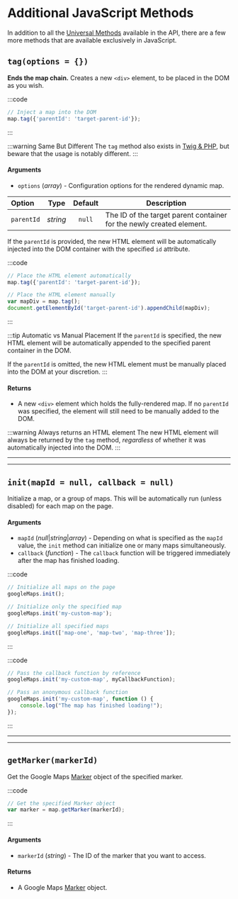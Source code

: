 # Additional JavaScript Methods

In addition to all the [Universal Methods](/dynamic-maps/universal-methods/) available in the API, there are a few more methods that are available exclusively in JavaScript.

## `tag(options = {})`

**Ends the map chain.** Creates a new `<div>` element, to be placed in the DOM as you wish.

:::code
```js
// Inject a map into the DOM
map.tag({'parentId': 'target-parent-id'});
```
:::

:::warning Same But Different
The `tag` method also exists in [Twig & PHP](/dynamic-maps/twig-php-methods/#tag-init-true), but beware that the usage is notably different.
:::

#### Arguments

 - `options` (_array_) - Configuration options for the rendered dynamic map.

| Option     | Type     | Default | Description
|:-----------|:--------:|:-------:|-------------
| `parentId` | _string_ | `null`  | The ID of the target parent container for the newly created element.

If the `parentId` is provided, the new HTML element will be automatically injected into the DOM container with the specified `id` attribute.

:::code
```js Automatic Placement
// Place the HTML element automatically
map.tag({'parentId': 'target-parent-id'});
````
```js Manual Placement
// Place the HTML element manually
var mapDiv = map.tag();
document.getElementById('target-parent-id').appendChild(mapDiv);
```
:::
 
:::tip Automatic vs Manual Placement
If the `parentId` is specified, the new HTML element will be automatically appended to the specified parent container in the DOM.

If the `parentId` is omitted, the new HTML element must be manually placed into the DOM at your discretion.
:::

#### Returns

 - A new `<div>` element which holds the fully-rendered map. If no `parentId` was specified, the element will still need to be manually added to the DOM.
 
:::warning Always returns an HTML element
The new HTML element will always be returned by the `tag` method, _regardless_ of whether it was automatically injected into the DOM. 
:::

---
---

## `init(mapId = null, callback = null)`

Initialize a map, or a group of maps. This will be automatically run (unless disabled) for each map on the page.

#### Arguments

 - `mapId` (_null_|_string_|_array_) - Depending on what is specified as the `mapId` value, the `init` method can initialize one or many maps simultaneously.
 - `callback` (_function_) - The `callback` function will be triggered immediately after the map has finished loading.

:::code
```js Null
// Initialize all maps on the page
googleMaps.init();
```
```js String
// Initialize only the specified map
googleMaps.init('my-custom-map');
```
```js Array
// Initialize all specified maps
googleMaps.init(['map-one', 'map-two', 'map-three']);
```
:::

:::code
```js Callback by Reference
// Pass the callback function by reference
googleMaps.init('my-custom-map', myCallbackFunction);
```
```js Callback as Anonymous Function
// Pass an anonymous callback function
googleMaps.init('my-custom-map', function () {
    console.log("The map has finished loading!");
});
```
:::

---
---

## `getMarker(markerId)`

Get the Google Maps [Marker](https://developers.google.com/maps/documentation/javascript/reference/marker) object of the specified marker.

:::code
```js
// Get the specified Marker object
var marker = map.getMarker(markerId);
```
:::

#### Arguments

 - `markerId` (_string_) - The ID of the marker that you want to access.

#### Returns

 - A Google Maps [Marker](https://developers.google.com/maps/documentation/javascript/reference/marker) object.
